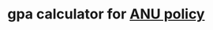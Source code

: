# gpa calculator for [ANU policy](https://www.anu.edu.au/students/program-administration/assessments-exams/grade-point-average-gpa)
